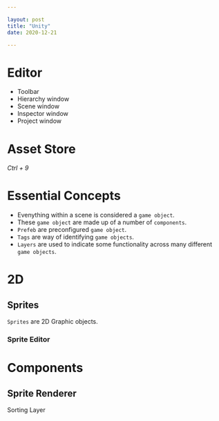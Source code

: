 ```yaml
---

layout: post
title: "Unity"
date: 2020-12-21

---
```


# Editor

- Toolbar
- Hierarchy window
- Scene window
- Inspector window
- Project window

# Asset Store
*Ctrl + 9*

# Essential Concepts

- Evenything within a scene is considered a `game object`.
- These `game object` are made up of a number of `components`.
- `Prefeb` are preconfigured `game object`.
- `Tags` are way of identifying `game objects`.
- `Layers` are used to indicate some functionality across many different `game objects`.


# 2D

## Sprites

`Sprites` are 2D Graphic objects.

### Sprite Editor


# Components


## Sprite Renderer

Sorting Layer